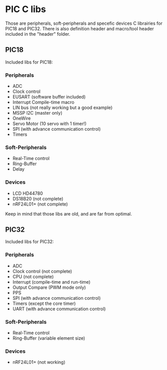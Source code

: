 PIC C libs
==========

Those are peripherals, soft-peripherals and specefic devices C librairies for PIC18 and PIC32.
There is also definition header and macro/tool header included in the "header" folder.

PIC18
-----

Included libs for PIC18:
### Peripherals
* ADC
* Clock control
* EUSART (software buffer included)
* Interrupt Compile-time macro
* LIN bus (not really working but a good example)
* MSSP I2C (master only)
* OneWire
* Servo Motor (10 servo with 1 timer!)
* SPI (with advance communication control)
* Timers

### Soft-Peripherals
* Real-Time control
* Ring-Buffer
* Delay

### Devices
* LCD HD44780
* DS18B20 (not complete)
* nRF24L01+ (not complete)

Keep in mind that those libs are old, and are far from optimal.

PIC32
-----

Included libs for PIC32:
### Peripherals
* ADC
* Clock control (not complete)
* CPU (not complete)
* Interrupt (compile-time and run-time)
* Output Compare (PWM mode only)
* PPS
* SPI (with advance communication control)
* Timers (except the core timer)
* UART (with advance communication control)

### Soft-Peripherals
* Real-Time control
* Ring-Buffer (variable element size)

### Devices
* nRF24L01+ (not working)